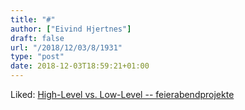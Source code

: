 ```yaml
---
title: "#"
author: ["Eivind Hjertnes"]
draft: false
url: "/2018/12/03/8/1931"
type: "post"
date: 2018-12-03T18:59:21+01:00
---
```


Liked:
[High-Level
vs. Low-Level -- feierabendprojekte](https://feierabendprojekte.wordpress.com/2018/10/27/high-level-vs-low-level/)

